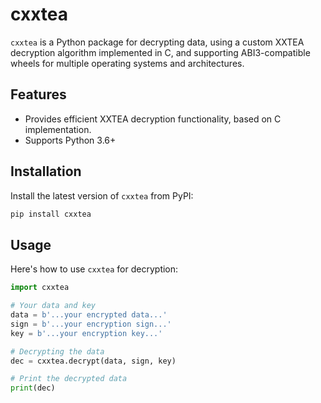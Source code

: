 # cxxtea

`cxxtea` is a Python package for decrypting data, using a custom XXTEA decryption algorithm implemented in C, and supporting ABI3-compatible wheels for multiple operating systems and architectures.

## Features

- Provides efficient XXTEA decryption functionality, based on C implementation.
- Supports Python 3.6+

## Installation

Install the latest version of `cxxtea` from PyPI:

```bash
pip install cxxtea
```

## Usage
Here's how to use `cxxtea` for decryption:

```python
import cxxtea

# Your data and key
data = b'...your encrypted data...'
sign = b'...your encryption sign...'
key = b'...your encryption key...'

# Decrypting the data
dec = cxxtea.decrypt(data, sign, key)

# Print the decrypted data
print(dec)
